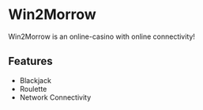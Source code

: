 
# Win2Morrow

Win2Morrow is an online-casino with online connectivity!

## Features

- Blackjack
- Roulette
- Network Connectivity
